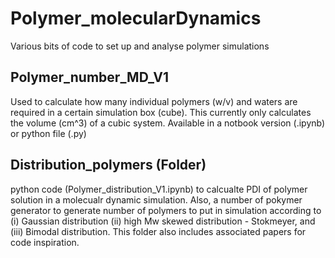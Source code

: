 # Polymer_molecularDynamics
Various bits of code to set up and analyse polymer simulations

## Polymer_number_MD_V1
  Used to calculate how many individual polymers (w/v) and waters are required in a certain simulation box (cube). This currently only calculates the volume (cm^3) of a cubic system. Available in a notbook version (.ipynb) or python file (.py)

## Distribution_polymers (Folder)
python code (Polymer_distribution_V1.ipynb) to calcualte PDI of polymer solution in a molecualr dynamic simulation. Also, a number of pokymer generator to generate number of polymers to put in simulation according to (i) Gaussian distribution (ii) high Mw skewed distribution - Stokmeyer, and (iii) Bimodal distribution. This folder also includes associated papers for code inspiration.
